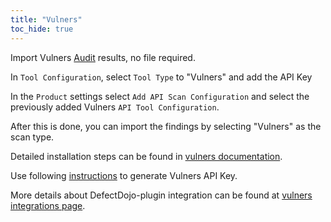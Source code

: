 ```yaml
---
title: "Vulners"
toc_hide: true
---
```

Import Vulners [Audit](https://vulners.com/docs/API_wrapper/linux_audit/#linux-audit) results, no file required.

In `Tool Configuration`, select `Tool Type` to "Vulners" and add the API Key

In the `Product` settings select `Add API Scan Configuration` and select the previously added Vulners `API Tool Configuration`.

After this is done, you can import the findings by selecting "Vulners" as the scan type.

Detailed installation steps can be found in [vulners documentation](https://vulners.com/docs/plugins/defectdojo/).

Use following [instructions](https://vulners.com/docs/apikey/) to generate Vulners API Key.

More details about DefectDojo-plugin integration can be found at [vulners integrations page](https://vulners.com/plugins).
